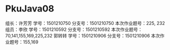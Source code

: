 # PkuJava08
组长：许芳芳 学号：1501210750 分支号：1501210750 本次作业题号：225, 232      
组员：李欣   学号：1501210592 分支号：1501210592 本次作业题号：70,141,155,169,225,232
      郭转转 学号：1501210906 分支号：1501210906 本次作业题号：155,169


